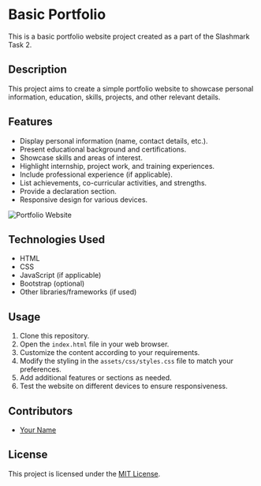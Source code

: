 # Basic Portfolio

This is a basic portfolio website project created as a part of the Slashmark Task 2.

## Description

This project aims to create a simple portfolio website to showcase personal information, education, skills, projects, and other relevant details.

## Features

- Display personal information (name, contact details, etc.).
- Present educational background and certifications.
- Showcase skills and areas of interest.
- Highlight internship, project work, and training experiences.
- Include professional experience (if applicable).
- List achievements, co-curricular activities, and strengths.
- Provide a declaration section.
- Responsive design for various devices.

![Portfolio Website](https://github.com/viswakiran16/Slashmark_Task2-Basic_portfolio/blob/259da27a2edd94deb8746618911adaa987f206a3/Screenshot%20(2).png)


## Technologies Used

- HTML
- CSS
- JavaScript (if applicable)
- Bootstrap (optional)
- Other libraries/frameworks (if used)



## Usage

1. Clone this repository.
2. Open the `index.html` file in your web browser.
3. Customize the content according to your requirements.
4. Modify the styling in the `assets/css/styles.css` file to match your preferences.
5. Add additional features or sections as needed.
6. Test the website on different devices to ensure responsiveness.

## Contributors

- [Your Name](https://github.com/your-username)

## License

This project is licensed under the [MIT License](https://opensource.org/licenses/MIT).

